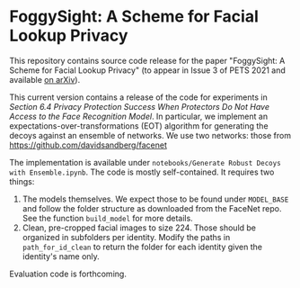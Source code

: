 # FoggySight: A Scheme for Facial Lookup Privacy

This repository contains source code release for the paper "FoggySight: A Scheme for Facial Lookup Privacy" (to appear in Issue 3 of PETS 2021 and available [on arXiv](https://arxiv.org/abs/2012.08588)).

This current version contains a release of the code for experiments in _Section 6.4 Privacy Protection Success When Protectors Do Not Have Access to the Face Recognition Model_. 
In particular, we implement an expectations-over-transformations (EOT) algorithm for generating the decoys against an ensemble of networks.
We use two networks: those from https://github.com/davidsandberg/facenet 

The implementation is available under `notebooks/Generate Robust Decoys with Ensemble.ipynb`.
The code is mostly self-contained. 
It requires two things:

1. The models themselves. We expect those to be found under `MODEL_BASE` and follow the folder structure as downloaded from the FaceNet repo. See the function `build_model` for more details.
2. Clean, pre-cropped facial images to size 224. Those should be organized in subfolders per identity. Modify the paths in `path_for_id_clean` to return the folder for each identity given the identity's name only. 

Evaluation code is forthcoming.